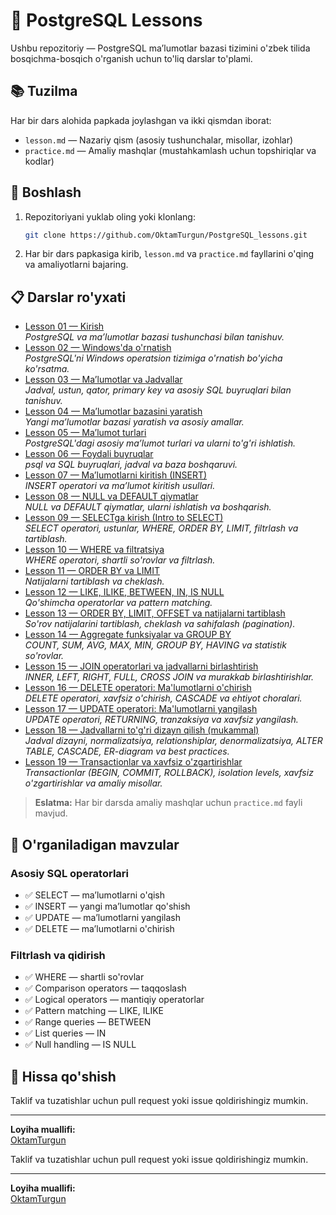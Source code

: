 # 📘 PostgreSQL Lessons

Ushbu repozitoriy — PostgreSQL maʼlumotlar bazasi tizimini o'zbek tilida bosqichma-bosqich o'rganish uchun to'liq darslar to'plami.

## 📚 Tuzilma

Har bir dars alohida papkada joylashgan va ikki qismdan iborat:
- `lesson.md` — Nazariy qism (asosiy tushunchalar, misollar, izohlar)
- `practice.md` — Amaliy mashqlar (mustahkamlash uchun topshiriqlar va kodlar)

## 🚀 Boshlash

1. Repozitoriyani yuklab oling yoki klonlang:
   ```sh
   git clone https://github.com/OktamTurgun/PostgreSQL_lessons.git
   ```
2. Har bir dars papkasiga kirib, `lesson.md` va `practice.md` fayllarini o'qing va amaliyotlarni bajaring.

## 📋 Darslar ro'yxati

- [Lesson 01 — Kirish](lesson_01/lesson_01_kirish.md)  
  *PostgreSQL va maʼlumotlar bazasi tushunchasi bilan tanishuv.*
- [Lesson 02 — Windows'da o'rnatish](lesson_02/lesson.md)  
  *PostgreSQL'ni Windows operatsion tizimiga o'rnatish bo'yicha ko'rsatma.*
- [Lesson 03 — Maʼlumotlar va Jadvallar](lesson_03/lesson.md)  
  *Jadval, ustun, qator, primary key va asosiy SQL buyruqlari bilan tanishuv.*
- [Lesson 04 — Maʼlumotlar bazasini yaratish](lesson_04/lesson.md)  
  *Yangi maʼlumotlar bazasi yaratish va asosiy amallar.*
- [Lesson 05 — Maʼlumot turlari](lesson_05/lesson.md)  
  *PostgreSQL'dagi asosiy maʼlumot turlari va ularni to'g'ri ishlatish.*
- [Lesson 06 — Foydali buyruqlar](lesson_06/lesson.md)  
  *psql va SQL buyruqlari, jadval va baza boshqaruvi.*
- [Lesson 07 — Maʼlumotlarni kiritish (INSERT)](lesson_07/lesson.md)  
  *INSERT operatori va maʼlumot kiritish usullari.*
- [Lesson 08 — NULL va DEFAULT qiymatlar](lesson_08/lesson.md)  
  *NULL va DEFAULT qiymatlar, ularni ishlatish va boshqarish.*
- [Lesson 09 — SELECTga kirish (Intro to SELECT)](lesson_09/lesson.md)  
  *SELECT operatori, ustunlar, WHERE, ORDER BY, LIMIT, filtrlash va tartiblash.*
- [Lesson 10 — WHERE va filtratsiya](lesson_10/lesson.md)  
  *WHERE operatori, shartli so'rovlar va filtrlash.*
- [Lesson 11 — ORDER BY va LIMIT](lesson_11/lesson.md)  
  *Natijalarni tartiblash va cheklash.*
- [Lesson 12 — LIKE, ILIKE, BETWEEN, IN, IS NULL](lesson_12/lesson.md)  
  *Qo'shimcha operatorlar va pattern matching.*
- [Lesson 13 — ORDER BY, LIMIT, OFFSET va natijalarni tartiblash](lesson_13/lesson.md)  
  *So'rov natijalarini tartiblash, cheklash va sahifalash (pagination).* 
- [Lesson 14 — Aggregate funksiyalar va GROUP BY](lesson_14/lesson.md)  
  *COUNT, SUM, AVG, MAX, MIN, GROUP BY, HAVING va statistik so'rovlar.*
- [Lesson 15 — JOIN operatorlari va jadvallarni birlashtirish](lesson_15/lesson.md)  
  *INNER, LEFT, RIGHT, FULL, CROSS JOIN va murakkab birlashtirishlar.*
- [Lesson 16 — DELETE operatori: Ma'lumotlarni o'chirish](lesson_16/lesson.md)  
  *DELETE operatori, xavfsiz o'chirish, CASCADE va ehtiyot choralari.*
- [Lesson 17 — UPDATE operatori: Ma'lumotlarni yangilash](lesson_17/lesson.md)  
  *UPDATE operatori, RETURNING, tranzaksiya va xavfsiz yangilash.*
- [Lesson 18 — Jadvallarni to'g'ri dizayn qilish (mukammal)](lesson_18/lesson.md)  
  *Jadval dizayni, normalizatsiya, relationshiplar, denormalizatsiya, ALTER TABLE, CASCADE, ER-diagram va best practices.*
- [Lesson 19 — Transactionlar va xavfsiz o'zgartirishlar](lesson_19/lesson.md)  
  *Transactionlar (BEGIN, COMMIT, ROLLBACK), isolation levels, xavfsiz o'zgartirishlar va amaliy misollar.*

> **Eslatma:** Har bir darsda amaliy mashqlar uchun `practice.md` fayli mavjud.

## 🎯 O'rganiladigan mavzular

### Asosiy SQL operatorlari
- ✅ SELECT — maʼlumotlarni o'qish
- ✅ INSERT — yangi maʼlumotlar qo'shish  
- ✅ UPDATE — maʼlumotlarni yangilash
- ✅ DELETE — maʼlumotlarni o'chirish

### Filtrlash va qidirish
- ✅ WHERE — shartli so'rovlar
- ✅ Comparison operators — taqqoslash
- ✅ Logical operators — mantiqiy operatorlar
- ✅ Pattern matching — LIKE, ILIKE
- ✅ Range queries — BETWEEN
- ✅ List queries — IN
- ✅ Null handling — IS NULL

## 🤝 Hissa qo'shish

Taklif va tuzatishlar uchun pull request yoki issue qoldirishingiz mumkin.

---

**Loyiha muallifi:**  
[OktamTurgun](https://github.com/OktamTurgun)

Taklif va tuzatishlar uchun pull request yoki issue qoldirishingiz mumkin.

---

**Loyiha muallifi:**  
[OktamTurgun](https://github.com/OktamTurgun)
